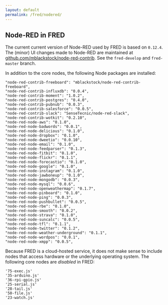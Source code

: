 ```yaml
---
layout: default
permalink: /fred/nodered/
---
```

## Node-RED in FRED

The current current version of Node-RED used by FRED is based on `0.12.4`.  The (minor) UI changes made to Node-RED are maintained at [github.com/mblackstock/node-red-contrib](https://github.com/mblackstock/node-red-contrib).  See the `fred-develop` and `fred-master` branch.

In addition to the core nodes, the following Node packages are installed:

    "node-red-contrib-freeboard": "mblackstock/node-red-contrib-freeboard",
    "node-red-contrib-influxdb": "0.0.4",
    "node-red-contrib-moment": "1.0.2",
    "node-red-contrib-postgres": "0.4.0",
    "node-red-contrib-pubnub": "0.0.3",
    "node-red-contrib-salesforce": "0.0.5",
    "node-red-contrib-slack": "SenseTecnic/node-red-slack",
    "node-red-contrib-wotkit": "0.2.10",
    "node-red-node-aws": "0.1.0",
    "node-red-node-badwords": "0.0.1",
    "node-red-node-delicious": "0.1.0",
    "node-red-node-dropbox": "0.1.0",
    "node-red-node-dweetio": "0.0.10",
    "node-red-node-email": "0.1.0",
    "node-red-node-feedparser": "0.1.3",
    "node-red-node-fitbit": "0.1.0",
    "node-red-node-flickr": "0.1.1",
    "node-red-node-forecastio": "0.1.0",
    "node-red-node-google": "0.1.0",
    "node-red-node-instagram": "0.1.0",
    "node-red-node-jawboneup": "0.1.0",
    "node-red-node-mongodb": "0.0.3",
    "node-red-node-mysql": "0.0.6",
    "node-red-node-openweathermap": "0.1.7",
    "node-red-node-pinboard": "0.1.0",
    "node-red-node-ping": "0.0.3",
    "node-red-node-pushbullet": "0.0.5",
    "node-red-node-rbe": "0.1.0",
    "node-red-node-smooth": "0.0.2",
    "node-red-node-strava": "0.1.0",
    "node-red-node-suncalc": "0.0.5",
    "node-red-node-tfl": "0.1.1",
    "node-red-node-twitter": "0.1.2",
    "node-red-node-weather-underground": "0.1.1",
    "node-red-node-wordpos": "0.0.1",
    "node-red-node-xmpp": "0.0.5",

Because FRED is a cloud-hosted service, it does not make sense to include nodes that access hardware or the underlying operating system.  The following core nodes are *disabled* in FRED:

    '75-exec.js'
    '35-arduino.js'
    '36-rpi-gpio.js'
    '25-serial.js'
    '28-tail.js'
    '50-file.js'
    '23-watch.js'
